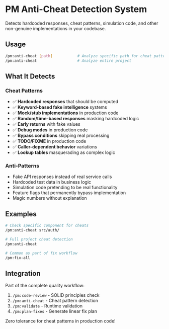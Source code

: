 # PM Anti-Cheat Detection System

Detects hardcoded responses, cheat patterns, simulation code, and other non-genuine implementations in your codebase.

## Usage

```bash
/pm:anti-cheat [path]           # Analyze specific path for cheat patterns
/pm:anti-cheat                  # Analyze entire project
```

## What It Detects

### Cheat Patterns
- ✅ **Hardcoded responses** that should be computed
- ✅ **Keyword-based fake intelligence** systems
- ✅ **Mock/stub implementations** in production code
- ✅ **Random/time-based responses** masking hardcoded logic
- ✅ **Early returns** with fake values
- ✅ **Debug modes** in production code
- ✅ **Bypass conditions** skipping real processing
- ✅ **TODO/FIXME** in production code
- ✅ **Caller-dependent behavior** variations
- ✅ **Lookup tables** masquerading as complex logic

### Anti-Patterns
- Fake API responses instead of real service calls
- Hardcoded test data in business logic
- Simulation code pretending to be real functionality
- Feature flags that permanently bypass implementation
- Magic numbers without explanation

## Examples

```bash
# Check specific component for cheats
/pm:anti-cheat src/auth/

# Full project cheat detection
/pm:anti-cheat

# Common as part of fix workflow
/pm:fix-all
```

## Integration

Part of the complete quality workflow:
1. `/pm:code-review` - SOLID principles check
2. `/pm:anti-cheat` - Cheat pattern detection  
3. `/pm:validate` - Runtime validation
4. `/pm:plan-fixes` - Generate linear fix plan

Zero tolerance for cheat patterns in production code!
